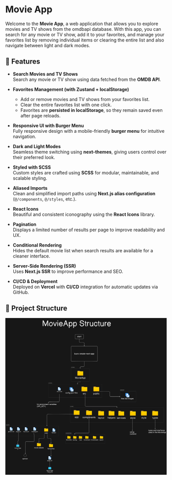 # Movie App

Welcome to the **Movie App**, a web application that allows you to explore movies and TV shows from the omdbapi database. With this app, you can search for any movie or TV show, add it to your favorites, and manage your favorites list by removing individual items or clearing the entire list and also navigate between light and dark modes.

 
## 🚀 Features

- **Search Movies and TV Shows**  
  Search any movie or TV show using data fetched from the **OMDB API**.

- **Favorites Management (with Zustand + localStorage)**  
  - Add or remove movies and TV shows from your favorites list.  
  - Clear the entire favorites list with one click.  
  - Favorites are **persisted in localStorage**, so they remain saved even after page reloads.  

- **Responsive UI with Burger Menu**  
  Fully responsive design with a mobile-friendly **burger menu** for intuitive navigation.

- **Dark and Light Modes**  
  Seamless theme switching using **next-themes**, giving users control over their preferred look.

- **Styled with SCSS**  
  Custom styles are crafted using **SCSS** for modular, maintainable, and scalable styling.

- **Aliased Imports**  
  Clean and simplified import paths using **Next.js alias configuration** (`@/components`, `@/styles`, etc.).

- **React Icons**  
  Beautiful and consistent iconography using the **React Icons** library.

- **Pagination**  
  Displays a limited number of results per page to improve readability and UX.

- **Conditional Rendering**  
  Hides the default movie list when search results are available for a cleaner interface.

- **Server-Side Rendering (SSR)**  
  Uses **Next.js SSR** to improve performance and SEO.

- **CI/CD & Deployment**  
  Deployed on **Vercel** with **CI/CD** integration for automatic updates via GitHub.

## 📁 Project Structure

<p align="center">
  <img src="https://github.com/reemsarhan/MovieApp/blob/main/READMEpics/diagram-export-5-6-2025-8_58_00-PM.png?raw=true" alt="Project Structure" width="800"/>
</p>

